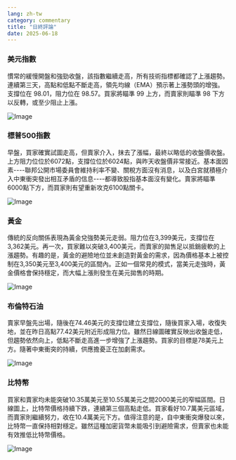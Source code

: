 ```yaml
---
lang: zh-tw
category: commentary
title: "日終評論"
date: 2025-06-18
---
```


### 美元指數

慣常的緩慢開盤和強勁收盤，該指數繼續走高，所有技術指標都確認了上漲趨勢。連續第三天，高點和低點不斷走高，領先均線（EMA）預示著上漲勢頭的增強。支撐位在 98.01，阻力位在 98.57。買家將瞄準 99 上方，而賣家則瞄準 98 下方以反轉，或至少阻止上漲。

![Image](https://markleighedu.github.io/img/Jun-2025/18-Jun-2025/usdindex.jpg)

### 標普500指數

早盤，買家確實試圖走高，但賣家介入，抹去了漲幅，最終以略低的收盤價收盤。上方阻力位位於6072點，支撐位位於6024點，與昨天收盤價非常接近。基本面因素----聯邦公開市場委員會維持利率不變、關稅方面沒有消息，以及白宮就積極介入中東衝突發出相互矛盾的信息----都導致股指基本面沒有變化。賣家將瞄準6000點下方，而買家則有望重新攻克6100點關卡。

![Image](https://markleighedu.github.io/img/Jun-2025/18-Jun-2025/sp500.jpg)

### 黃金

傳統的反向關係表現為黃金兌強勢美元走弱。阻力位在3,399美元，支撐位在3,362美元。再一次，買家難以突破3,400美元，而賣家的拋售足以抵銷疲軟的上漲趨勢。有趣的是，黃金的避險地位並未創造對黃金的需求，因為價格基本上被控制在3,350美元至3,400美元的區間內。正如一個常見的模式，當美元走強時，黃金價格會保持穩定，而大幅上漲則發生在美元拋售的時期。

![Image](https://markleighedu.github.io/img/Jun-2025/18-Jun-2025/gold.jpg)

### 布倫特石油

賣家早盤先出場，隨後在74.46美元的支撐位建立支撐位，隨後買家入場，收復失地，並在昨日高點77.42美元附近形成阻力位。雖然日線圖確實反映出收盤走低，但趨勢依然向上，低點不斷走高進一步增強了上漲趨勢。買家的目標是78美元上方。隨著中東衝突的持續，供應擔憂正在加劇需求。

![Image](https://markleighedu.github.io/img/Jun-2025/18-Jun-2025/brentoil.jpg)

### 比特幣

買家和賣家均未能突破10.35萬美元至10.55萬美元之間2000美元的窄幅區間。日線圖上，比特幣價格持續下跌，連續第三個高點走低。買家看好10.7萬美元區域，而賣家則繼續努力，收在10.4萬美元下方。值得注意的是，自中東衝突爆發以來，比特幣一直保持相對穩定。雖然這種加密貨幣未能吸引到避險需求，但賣家也未能有效推低比特幣價格。

![Image](https://markleighedu.github.io/img/Jun-2025/18-Jun-2025/bitcoin.jpg)

